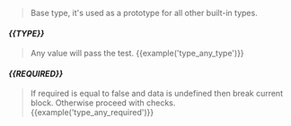 > Base type, it's used as a prototype for all other built-in types.

#### *{{TYPE}}*
> Any value will pass the test.
{{example('type_any_type')}}

#### *{{REQUIRED}}*
> If required is equal to false and data is undefined then break current block.
> Otherwise proceed with checks.
{{example('type_any_required')}}
